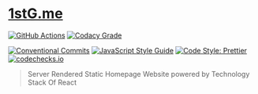# [1stG.me](https://www.1stG.me)

[![GitHub Actions](https://github.com/JounQin/1stG/workflows/Node%20CI/badge.svg)](https://github.com/JounQin/1stG/actions?query=workflow%3A%22Node+CI%22)
[![Codacy Grade](https://img.shields.io/codacy/grade/ce9d5817d3c14cb0abfe03cd9766b8b6)](https://www.codacy.com/app/JounQin/1stG)

[![Conventional Commits](https://img.shields.io/badge/conventional%20commits-1.0.0-yellow.svg)](https://conventionalcommits.org)
[![JavaScript Style Guide](https://img.shields.io/badge/code_style-standard-brightgreen.svg)](https://standardjs.com)
[![Code Style: Prettier](https://img.shields.io/badge/code_style-prettier-ff69b4.svg)](https://github.com/prettier/prettier)
[![codechecks.io](https://raw.githubusercontent.com/codechecks/docs/master/images/badges/badge-default.svg?sanitize=true)](https://codechecks.io)

> Server Rendered Static Homepage Website powered by Technology Stack Of React
